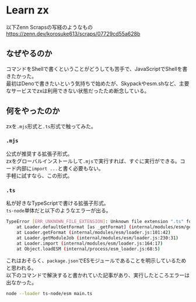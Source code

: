 # Learn zx
以下Zenn Scrapsの写経のようなもの
https://zenn.dev/korosuke613/scraps/07729cd55a628b

## なぜやるのか
コマンドをShellで書くということがどうしても苦手で、JavaScriptでShellを書きたかった。    
最初はDenoで書きたいという気持ちで始めたが、Skypackやesm.shなど、主要なサービスでzxは利用できない状態だったため断念している。

## 何をやったのか
zxを`.mjs`形式と`.ts`形式で触ってみた。

### `.mjs`
公式が推奨する拡張子形式。  
zxをグローバルインストールして`.mjs`で実行すれば、すぐに実行ができる。コード内部に`import ...`と書く必要もない。  
手軽に試すなら、この形式。

### `.ts`
私が好きなTypeScriptで書ける拡張子形式。    
`ts-node`単体だと以下のようなエラーが出る。

``` bash
TypeError [ERR_UNKNOWN_FILE_EXTENSION]: Unknown file extension ".ts" for /Users/windchime-yk/Documents/web/learn-zx/main.ts
    at Loader.defaultGetFormat [as _getFormat] (internal/modules/esm/get_format.js:65:15)
    at Loader.getFormat (internal/modules/esm/loader.js:101:42)
    at Loader.getModuleJob (internal/modules/esm/loader.js:230:31)
    at Loader.import (internal/modules/esm/loader.js:164:17)
    at Object.loadESM (internal/process/esm_loader.js:68:5)
```

これはおそらく、`package.json`でESモジュールであることを明示しているためと思われる。   
以下のコマンドで解決すると書かれていた記事があり、実行したところエラーは出なかった。

``` bash
node --loader ts-node/esm main.ts
```
